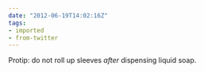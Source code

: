 ```yaml
---
date: "2012-06-19T14:02:16Z"
tags:
- imported
- from-twitter
---
```

Protip: do not roll up sleeves *after* dispensing liquid soap.
